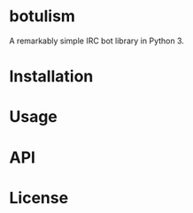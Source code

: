 # botulism
A remarkably simple IRC bot library in Python 3.

# Installation

# Usage

# API

# License
